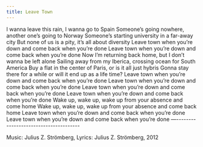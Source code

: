 ```yaml
---
title: Leave Town
---
```



I wanna leave this rain, I wanna go to Spain Someone’s going nowhere, another one’s going to Norway Someone’s starting university in a far-away city But none of us is a pity, it’s all about diversity Leave town when you’re down and come back when you’re done Leave town when you’re down and come back when you’re done Now I’m returning back home, but I don’t wanna be left alone Sailing away from my Iberica, crossing ocean for South America Buy a flat in the center of Paris, or is it all just hybris Gonna stay there for a while or will it end up as a life time? Leave town when you’re down and come back when you’re done Leave town when you’re down and come back when you’re done Leave town when you’re down and come back when you’re done Leave town when you’re down and come back when you’re done Wake up, wake up, wake up from your absence and come home Wake up, wake up, wake up from your absence and come back home Leave town when you’re down and come back when you’re done Leave town when you’re down and come back when you’re done
—--------------------------------------

Music: Julius Z. Strömberg, Lyrics: Julius Z. Strömberg, 2012				
		

